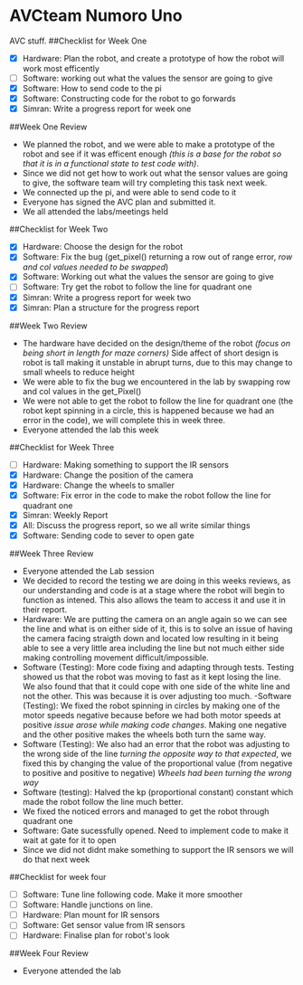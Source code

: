 # AVCteam Numoro Uno
AVC stuff. 
##Checklist for Week One
- [x] Hardware: Plan the robot, and create a prototype of how the robot will work most efficently
- [ ] Software: working out what the values the sensor are going to give
- [x] Software: How to send code to the pi
- [x] Software: Constructing code for the robot to go forwards
- [x] Simran: Write a progress report for week one

##Week One Review
- We planned the robot, and we were able to make a prototype of the robot and see if it was efficent enough *(this is a base for the robot so that it is in a functional state to test code with)*.
- Since we did not get how to work out what the sensor values are going to give, the software team will try completing this      task next week.
- We connected up the pi, and were able to send code to it
- Everyone has signed the AVC plan and submitted it.
- We all attended the labs/meetings held

##Checklist for Week Two
- [x] Hardware: Choose the design for the robot
- [x] Software: Fix the bug (get_pixel() returning a row out of range error, *row and col values needed to be swapped*)
- [x] Software: Working out what the values the sensor are going to give
- [ ] Software: Try get the robot to follow the line for quadrant one
- [x] Simran: Write a progress report for week two
- [x] Simran: Plan a structure for the progress report

##Week Two Review
- The hardware have decided on the design/theme of the robot *(focus on being short in length for maze corners)*
    Side affect of short design is robot is tall making it unstable in abrupt turns, due to this may change to small wheels to reduce height
- We were able to fix the bug we encountered in the lab by swapping row and col values in the get_Pixel()
- We were not able to get the robot to follow the line for quadrant one (the robot kept spinning in a circle, this is happened   because we had an error in the code), we will complete this in week three.
- Everyone attended the lab this week

##Checklist for Week Three
- [ ] Hardware: Making something to support the IR sensors 
- [x] Hardware: Change the position of the camera
- [x] Hardware: Change the wheels to smaller 
- [x] Software: Fix error in the code to make the robot follow the line for quadrant one
- [x] Simran: Weekly Report
- [x] All: Discuss the progress report, so we all write similar things
- [x] Software: Sending code to sever to open gate

##Week Three Review
- Everyone attended the Lab session
- We decided to record the testing we are doing in this weeks reviews, as our understanding and code is at a stage where the robot will begin to function as intened. This also allows the team to access it and use it in their report.
- Hardware: We are putting the camera on an angle again so we can see the line and what is on either side of it, this is to solve an issue of having the camera facing straigth down and located low resulting in it being able to see a very little area including the line but not much either side making controlling movement difficult/impossible.
- Software (Testing): More code fixing and adapting through tests. Testing showed us that the robot was moving to fast as it kept losing the line. We also found that that it could cope with one side of the white line and not the other. This was because it is over adjusting too much.
-Software (Testing): We fixed the robot spinning in circles by making one of the motor speeds negative because before we had both motor speeds at positive *issue arose while making code changes*. Making one negative and the other positive makes the wheels both turn the same way.
- Software (Testing): We also had an error that the robot was adjusting to the wrong side of the line *turning the opposite way to that expected*, we fixed this by changing the value of the proportional value (from negative to positive and positive to negative) *Wheels had been turning the wrong way*
- Software (testing): Halved the kp (proportional constant) constant which made the robot follow the line much better.
- We fixed the noticed errors and managed to get the robot through quadrant one
- Software: Gate sucessfully opened. Need to implement code to make it wait at gate for it to open
- Since we did not didnt make something to support the IR sensors we will do that next week

##Checklist for week four
- [ ] Software: Tune line following code. Make it more smoother
- [ ] Software: Handle junctions on line.
- [ ] Hardware: Plan mount for IR sensors
- [ ] Software: Get sensor value from IR sensors
- [ ] Hardware: Finalise plan for robot's look

##Week Four Review
- Everyone attended the lab
